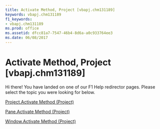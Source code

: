 ```yaml
---
title: Activate Method, Project [vbapj.chm131189]
keywords: vbapj.chm131189
f1_keywords:
- vbapj.chm131189
ms.prod: office
ms.assetid: dfcc81a7-7547-46b4-8d6a-a0c933764ee3
ms.date: 06/08/2017
---
```



# Activate Method, Project [vbapj.chm131189]

Hi there! You have landed on one of our F1 Help redirector pages. Please select the topic you were looking for below.

[Project.Activate Method (Project)](http://msdn.microsoft.com/library/965ad204-9f56-591f-91a1-7c42ded480cf%28Office.15%29.aspx)

[Pane.Activate Method (Project)](http://msdn.microsoft.com/library/d88f8d6e-8b65-d0ca-b6c6-0144263fdbf0%28Office.15%29.aspx)

[Window.Activate Method (Project)](http://msdn.microsoft.com/library/95b97794-89d4-2e0f-b9b1-12cddb38ffbb%28Office.15%29.aspx)

